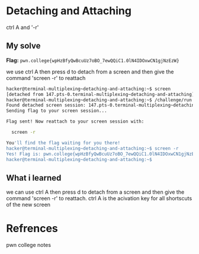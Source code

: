 # Detaching and Attaching
ctrl A and '-r'

## My solve
**Flag:** `pwn.college{wpHzBfyQwBcuUz7oBO_7ewQQiC1.0lN4IDOxwCN1gjNzEzW}`

we use ctrl A then press d to detach from a screen and then give the command 'screen -r' to reattach

```bash
hacker@terminal-multiplexing~detaching-and-attaching:~$ screen
[detached from 147.pts-0.terminal-multiplexing~detaching-and-attaching]
hacker@terminal-multiplexing~detaching-and-attaching:~$ /challenge/run
Found detached screen session: 147.pts-0.terminal-multiplexing~detaching-and-attaching
Sending flag to your screen session...

Flag sent! Now reattach to your screen session with:

  screen -r

You'll find the flag waiting for you there!
hacker@terminal-multiplexing~detaching-and-attaching:~$ screen -r
Yes! Flag is: pwn.college{wpHzBfyQwBcuUz7oBO_7ewQQiC1.0lN4IDOxwCN1gjNzEzW}
hacker@terminal-multiplexing~detaching-and-attaching:~$
```

## What i learned
we can use ctrl A then press d to detach from a screen and then give the command 'screen -r' to reattach. ctrl A is the acivation key for all shortscuts of the new screen

# Refrences
pwn college notes